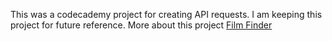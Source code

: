 This was a codecademy project for creating API requests. I am keeping this project for future reference.
More about this project [Film Finder](https://www.codecademy.com/journeys/front-end-engineer/paths/fecj-22-front-end-development/tracks/fecj-22-async-javascript-and-http-requests/modules/wdcp-22-learn-javascript-syntax-requests-11c9fdeb-dedf-4f69-baca-39576c4a42c3/projects/js-film-finder)
